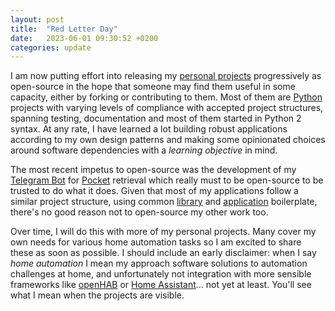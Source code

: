 ```yaml
---
layout: post
title:  "Red Letter Day"
date:   2023-06-01 09:30:52 +0200
categories: update
---
```

I am now putting effort into releasing my [personal projects][tailucas-url] progressively as open-source in the hope that someone may find them useful in some capacity, either by forking or contributing to them. Most of them are [Python][python-url] projects with varying levels of compliance with accepted project structures, spanning testing, documentation and most of them started in Python 2 syntax. At any rate, I have learned a lot building robust applications according to my own design patterns and making some opinionated choices around software dependencies with a *learning objective* in mind.

The most recent impetus to open-source was the development of my [Telegram Bot][pocket-lint-url] for [Pocket][pocket-url] retrieval which really must to be open-source to be trusted to do what it does. Given that most of my applications follow a similar project structure, using common [library][pylib-url] and [application][base-app-url] boilerplate, there's no good reason not to open-source my other work too.

Over time, I will do this with more of my personal projects. Many cover my own needs for various home automation tasks so I am excited to share these as soon as possible. I should include an early disclaimer: when I say *home automation* I mean my approach software solutions to automation challenges at home, and unfortunately not integration with more sensible frameworks like [openHAB][oh-url] or [Home Assistant][ha-url]... not yet at least. You'll see what I mean when the projects are visible.

[base-app-url]: https://github.com/tailucas/base-app
[ha-url]: https://www.home-assistant.io/
[oh-url]: https://www.openhab.org/docs/
[pocket-url]: https://getpocket.com/
[pocket-lint-url]: https://github.com/tailucas/pocket-lint
[pylib-url]: https://github.com/tailucas/pylib
[python-url]: https://www.python.org/
[tailucas-url]: https://github.com/tailucas
